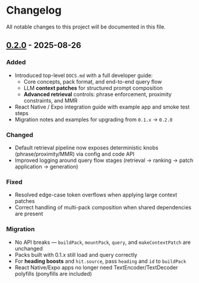 # Changelog

All notable changes to this project will be documented in this file.

## [0.2.0] - 2025-08-26

### Added
- Introduced top-level `DOCS.md` with a full developer guide:
  - Core concepts, pack format, and end-to-end query flow
  - LLM **context patches** for structured prompt composition
  - **Advanced retrieval** controls: phrase enforcement, proximity constraints, and MMR
- React Native / Expo integration guide with example app and smoke test steps
- Migration notes and examples for upgrading from `0.1.x` → `0.2.0`

### Changed
- Default retrieval pipeline now exposes deterministic knobs (phrase/proximity/MMR) via config and code API
- Improved logging around query flow stages (retrieval → ranking → patch application → generation)

### Fixed
- Resolved edge-case token overflows when applying large context patches
- Correct handling of multi-pack composition when shared dependencies are present

### Migration
- No API breaks — `buildPack`, `mountPack`, `query`, and `makeContextPatch` are unchanged  
- Packs built with 0.1.x still load and query correctly  
- For **heading boosts** and `hit.source`, pass `heading` and `id` to `buildPack`  
- React Native/Expo apps no longer need TextEncoder/TextDecoder polyfills (ponyfills are included)  

[0.2.0]: https://github.com/HiveForensics-AI/knolo-core/releases/tag/v0.2.0
